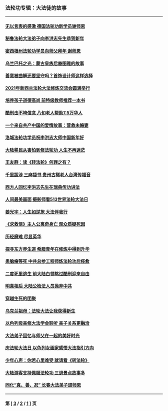 ### 法轮功专辑：大法徒的故事
---
#### [无以言表的感激 德国法轮功新学员谢师恩](../../pages/nf1147481/n13543790.md?04270430) 
#### [秘鲁法轮大法弟子向李洪志先生恭贺新年](../../pages/nf1147481/n13540182.md?04270430) 
#### [密西根州法轮功学员向师父拜年 谢师恩](../../pages/nf1147481/n13538183.md?04270430) 
#### [乌兰巴托之光：蒙古皇族后裔图雅的故事](../../pages/nf1147481/n13155759.md?04270430) 
#### [善意被曲解还要坚守吗？首饰设计师这样选择](../../pages/nf1147481/n13077575.md?04270430) 
#### [2021年新西兰法轮大法修炼交流会圆满举行](../../pages/nf1147481/n13033149.md?04270430) 
#### [培养孩子道德高尚 前特级教师推荐一本书](../../pages/nf1147481/n12938640.md?04270430) 
#### [酷刑击不垮信念 八旬老人帮助7.5万华人](../../pages/nf1147481/n12880712.md?04270430) 
#### [一个来自共产中国的爱情故事：营救未婚妻](../../pages/nf1147481/n12778386.md?04270430) 
#### [洛城法轮功学员祝李洪志大师中国新年好](../../pages/nf1147481/n12724685.md?04270430) 
#### [大陆移民从害怕到修法轮功 人生不再迷茫](../../pages/nf1147481/n12414325.md?04270430) 
#### [王友群：读《转法轮》何罪之有？](../../pages/nf1147481/n12408647.md?04270430) 
#### [千里跋涉 三麻袋书 贵州古稀老人台湾传福音](../../pages/nf1147481/n12198750.md?04270430) 
#### [西方人回忆李洪志先生在瑞典传功讲法](../../pages/nf1147481/n12099607.md?04270430) 
#### [人间最美画面 摄影师看513世界法轮大法日](../../pages/nf1147481/n12094118.md?04270430) 
#### [姜光宇：人生如逆旅 大法伴我行](../../pages/nf1147481/n12088664.md?04270430) 
#### [《求救信》主人公离奇身亡 观众质疑死因](../../pages/nf1147481/n11845215.md?04270430) 
#### [历经磨难 尽显英华](../../pages/nf1147481/n11723297.md?04270430) 
#### [探寻东方养生道 希腊青年在修炼中得到升华](../../pages/nf1147481/n11494502.md?04270430) 
#### [患脑瘤等死 中共总参工程师炼法轮功后痊愈](../../pages/nf1147481/n11466682.md?04270430) 
#### [二度死里逃生 前大陆白领熬过酷刑迎来自由](../../pages/nf1147481/n11368594.md?04270430) 
#### [明真相后 大陆公检法人员抛弃中共](../../pages/nf1147481/n11358618.md?04270430) 
#### [穿越生死的团聚](../../pages/nf1147481/n11258922.md?04270430) 
#### [乌克兰祖母：法轮大法让我获得新生](../../pages/nf1147481/n11269457.md?04270430) 
#### [以色列母亲修大法学会聆听 亲子关系更融洽](../../pages/nf1147481/n11268195.md?04270430) 
#### [大法弟子回忆与师父在一起的美好时光](../../pages/nf1147481/n11267759.md?04270430) 
#### [庆法轮大法日 以色列女画家感悟大法指引方向](../../pages/nf1147481/n11267735.md?04270430) 
#### [少年心声：你若心里难受 就请看《转法轮》](../../pages/nf1147481/n11267496.md?04270430) 
#### [大陆游客支持佩服法轮功 三退景点故事多](../../pages/nf1147481/n11267378.md?04270430) 
#### [同化“真、善、忍” 长春大法弟子颂师恩](../../pages/nf1147481/n11266497.md?04270430) 

---
#### 第 [ [3](./3.md?04270430) / [2](./2.md?04270430) / [1](./1.md?04270430) ] 页
